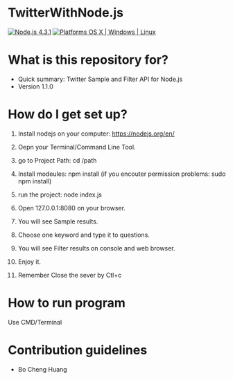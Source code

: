 # TwitterWithNode.js

[![Node.js 4.3.1](https://img.shields.io/badge/Java-1.8.0-orange.svg)](https://nodejs.org/en/)
[![Platforms OS X | Windows | Linux](https://img.shields.io/badge/Platforms-OS%20X%20%7C%20Windows%20%7C%20Linux%20-lightgray.svg)](https://nodejs.org/en/)

# What is this repository for? ###

* Quick summary: Twitter Sample and Filter API for Node.js
* Version 1.1.0

# How do I get set up? ###

1. Install nodejs on your computer: https://nodejs.org/en/

2. Oepn your Terminal/Command Line Tool.

3. go to Project Path: cd /path

4. Install modeules: npm install (if you encouter permission problems: sudo npm install)

4. run the project: node index.js

5. Open 127.0.0.1:8080 on your browser.

6. You will see Sample results.

7. Choose one keyword and type it to questions.

8. You will see Filter results on console and web browser.

9. Enjoy it.

10. Remember Close the sever by Ctl+c

# How to run program ###
Use CMD/Terminal

# Contribution guidelines ###
* Bo Cheng Huang
